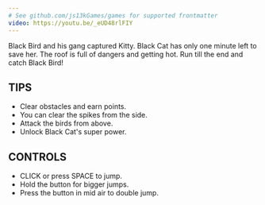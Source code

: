 ```yaml
---
# See github.com/js13kGames/games for supported frontmatter
video: https://youtu.be/_eUD48rlFIY
---
```

Black Bird and his gang captured Kitty.
Black Cat has only one minute left to save her.
The roof is full of dangers and getting hot.
Run till the end and catch Black Bird!

## TIPS
- Clear obstacles and earn points.
- You can clear the spikes from the side.
- Attack the birds from above.
- Unlock Black Cat's super power.

## CONTROLS
- CLICK or press SPACE to jump.
- Hold the button for bigger jumps.
- Press the button in mid air to double jump.